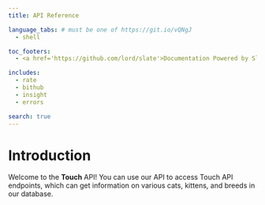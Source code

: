 ```yaml
---
title: API Reference

language_tabs: # must be one of https://git.io/vQNgJ
  - shell

toc_footers:
  - <a href='https://github.com/lord/slate'>Documentation Powered by Slate</a>

includes:
  - rate
  - bithub
  - insight
  - errors

search: true
---
```


# Introduction

Welcome to the **Touch** API! You can use our API to access Touch API endpoints, which can get information on various cats, kittens, and breeds in our database.
